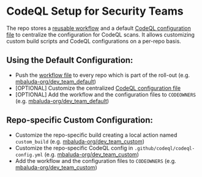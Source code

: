 # CodeQL Setup for Security Teams
The repo stores a [reusable workflow](https://github.com/mbaluda-org/security_team/blob/main/.github/workflows/code_analysis.yml) and a default [CodeQL configuration file](https://github.com/mbaluda-org/security_team/blob/main/codeql-config.yml) to centralize the configuration for CodeQL scans.
It allows customizing custom build scripts and CodeQL configurations on a per-repo basis.

## Using the Default Configuration: 
- Push the [workflow file](https://github.com/mbaluda-org/security_team/blob/main/.github/workflows/codeql.yml) to every repo which is part of the roll-out
(e.g. [mbaluda-org/dev_team_default](https://github.com/mbaluda-org/dev_team_default/blob/main/.github/workflows))
- [OPTIONAL] Customize the centralized [CodeQL configuration file](https://github.com/mbaluda-org/security_team/blob/main/codeql-config.yml)
- [OPTIONAL] Add the workflow and the configuration files to `CODEOWNERS` (e.g. [mbaluda-org/dev_team_default](https://github.com/mbaluda-org/dev_team_default/blob/main/.github/CODEOWNERS))

## Repo-specific Custom Configuration:
- Customize the repo-specific build creating a local action named `custom_build` (e.g. [mbaluda-org/dev_team_custom](https://github.com/mbaluda-org/dev_team_custom/blob/main/.github/actions/custom_build/action.yml))
- Customize the repo-specific CodeQL config in `.github/codeql/codeql-config.yml` (e.g. [mbaluda-org/dev_team_custom](https://github.com/mbaluda-org/dev_team_custom/blob/main/.github/codeql/codeql-config.yml))
- Add the workflow and the configuration files to `CODEOWNERS` (e.g. [mbaluda-org/dev_team_custom](https://github.com/mbaluda-org/dev_team_custom/blob/main/.github/CODEOWNERS))
